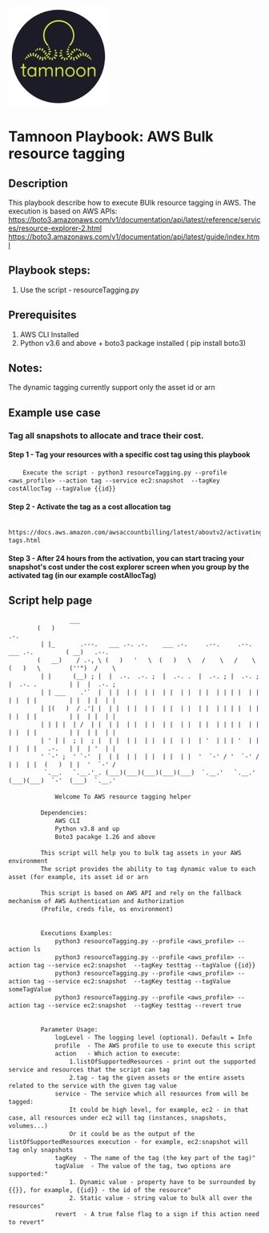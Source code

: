 
<img src="../images/icons/Tamnoon.png" width="200"/>

# Tamnoon Playbook: AWS Bulk resource tagging

## Description
This playbook describe how to execute BUlk resource tagging in AWS.
The execution is based on AWS APIs:
https://boto3.amazonaws.com/v1/documentation/api/latest/reference/services/resource-explorer-2.html
https://boto3.amazonaws.com/v1/documentation/api/latest/guide/index.html

## Playbook steps:
1. Use the script - resourceTagging.py


## Prerequisites 
1. AWS CLI Installed 
2. Python v3.6  and above + boto3 package installed ( pip install boto3)

## Notes:
The dynamic tagging currently support only the asset id or arn 

## Example use case 
### Tag all snapshots to allocate and trace their cost. 
#### Step 1 - Tag your resources with a specific cost tag using this playbook 
        Execute the script - python3 resourceTagging.py --profile <aws_profile> --action tag --service ec2:snapshot  --tagKey costAllocTag --tagValue {{id}}
#### Step 2 - Activate the tag as a cost allocation tag
        https://docs.aws.amazon.com/awsaccountbilling/latest/aboutv2/activating-tags.html
#### Step 3 - After 24 hours from the activation, you can start tracing your snapshot's cost under the cost explorer screen when you group by the activated tag (in our example costAllocTag)



## Script help page 


                     ___                                                                                           
			(   )                                                                            .-.           
			 | |_       .---.   ___ .-. .-.    ___ .-.     .--.     .--.    ___ .-.         ( __)   .--.   
			(   __)    / .-, \ (   )   '   \  (   )   \   /    \   /    \  (   )   \        (''")  /    \  
			 | |      (__) ; |  |  .-.  .-. ;  |  .-. .  |  .-. ; |  .-. ;  |  .-. .         | |  |  .-. ; 
			 | | ___    .'`  |  | |  | |  | |  | |  | |  | |  | | | |  | |  | |  | |         | |  | |  | | 
			 | |(   )  / .'| |  | |  | |  | |  | |  | |  | |  | | | |  | |  | |  | |         | |  | |  | | 
			 | | | |  | /  | |  | |  | |  | |  | |  | |  | |  | | | |  | |  | |  | |         | |  | |  | | 
			 | ' | |  ; |  ; |  | |  | |  | |  | |  | |  | '  | | | '  | |  | |  | |   .-.   | |  | '  | | 
			 ' `-' ;  ' `-'  |  | |  | |  | |  | |  | |  '  `-' / '  `-' /  | |  | |  (   )  | |  '  `-' / 
			  `.__.   `.__.'_. (___)(___)(___)(___)(___)  `.__.'   `.__.'  (___)(___)  `-'  (___)  `.__.'  

        		 Welcome To AWS resource tagging helper 

			 Dependencies:
				 AWS CLI
				 Python v3.8 and up
				 Boto3 pacakge 1.26 and above

			 This script will help you to bulk tag assets in your AWS environment
 			 The script provides the ability to tag dynamic value to each asset (for example, its asset id or arn
 
			 This script is based on AWS API and rely on the fallback mechanism of AWS Authentication and Authorization
			 (Profile, creds file, os environment)


			 Executions Examples:
				 python3 resourceTagging.py --profile <aws_profile> --action ls  
				 python3 resourceTagging.py --profile <aws_profile> --action tag --service ec2:snapshot  --tagKey testtag --tagValue {{id}}
				 python3 resourceTagging.py --profile <aws_profile> --action tag --service ec2:snapshot  --tagKey testtag --tagValue someTagValue
				 python3 resourceTagging.py --profile <aws_profile> --action tag --service ec2:snapshot  --tagKey testtag --revert true


			 Parameter Usage:
				 logLevel - The logging level (optional). Default = Info
				 profile  - The AWS profile to use to execute this script
				 action   - Which action to execute:
					 1.listOfSupportedResources - print out the supported service and resources that the script can tag
					 2.tag - tag the given assets or the entire assets related to the service with the given tag value
				 service - The service which all resources from will be tagged:
					 It could be high level, for example, ec2 - in that case, all resources under ec2 will tag (instances, snapshots, volumes...)
					 Or it could be as the output of the  listOfSupportedResources execution - for example, ec2:snapshot will tag only snapshots
				 tagKey  - The name of the tag (the key part of the tag)"
				 tagValue  - The value of the tag, two options are supported:"
					 1. Dynamic value - property have to be surrounded by {{}}, for example, {{id}} - the id of the resource"
					 2. Static value - string value to bulk all over the resources"
				 revert  - A true false flag to a sign if this action need to revert"